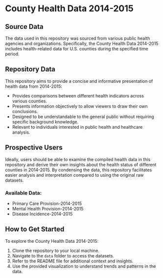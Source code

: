 # County Health Data 2014-2015

## Source Data

The data used in this repository was sourced from various public health agencies and organizations. Specifically, the County Health Data 2014-2015 includes health-related data for U.S. counties during the specified time period.

## Repository Data

This repository aims to provide a concise and informative presentation of health data from 2014-2015:

- Provides comparisons between different health indicators across various counties.
- Presents information objectively to allow viewers to draw their own conclusions.
- Designed to be understandable to the general public without requiring specific background knowledge.
- Relevant to individuals interested in public health and healthcare analysis.

## Prospective Users

Ideally, users should be able to examine the compiled health data in this repository and derive their own insights about the health status of different counties in 2014-2015. By condensing the data, this repository facilitates easier analysis and interpretation compared to using the original raw datasets.

### Available Data:

- Primary Care Provision-2014-2015
- Mental Health Provision-2014-2015
- Disease Incidence-2014-2015

## How to Get Started

To explore the County Health Data 2014-2015:

1. Clone the repository to your local machine.
2. Navigate to the `data` folder to access the datasets.
3. Refer to the README file for additional context and insights.
4. Use the provided visualization to understand trends and patterns in the data.

